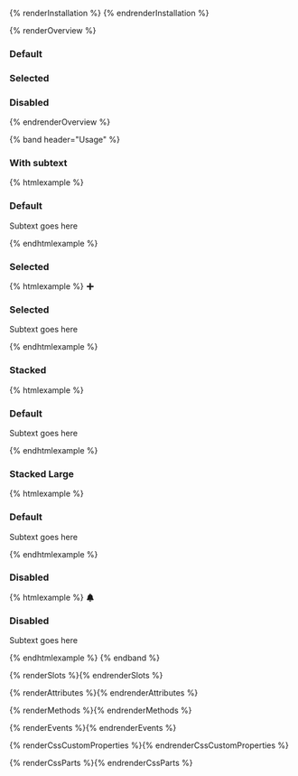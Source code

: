 {% renderInstallation %} {% endrenderInstallation %}

{% renderOverview %}
  <pf-tile>
    <h3 slot="title">Default</h3>
  </pf-tile>
  <pf-tile selected>
    <h3 slot="title">Selected</h3>
  </pf-tile>
  <pf-tile disabled>
    <h3 slot="title">Disabled</h3>
  </pf-tile>
{% endrenderOverview %}

{% band header="Usage" %}
  ### With subtext
  {% htmlexample %}
  <pf-tile>
    <pf-icon slot="icon" set="fas" icon="plus" size="md" loading="eager"></pf-icon>
    <h3 slot="title">Default</h3>
    <p>Subtext goes here</p>
  </pf-tile>
  {% endhtmlexample %}

  ### Selected
  {% htmlexample %}
  <pf-tile selected>
    <svg slot="icon" fill="currentColor" height="1em" width="1em" viewBox="0 0 448 512" aria-hidden="true" role="img" style="vertical-align: -0.125em;"><path d="M416 208H272V64c0-17.67-14.33-32-32-32h-32c-17.67 0-32 14.33-32 32v144H32c-17.67 0-32 14.33-32 32v32c0 17.67 14.33 32 32 32h144v144c0 17.67 14.33 32 32 32h32c17.67 0 32-14.33 32-32V304h144c17.67 0 32-14.33 32-32v-32c0-17.67-14.33-32-32-32z"></path></svg>
    <h3 slot="title">Selected</h3>
    <p>Subtext goes here</p>
  </pf-tile>
  {% endhtmlexample %}

  ### Stacked
  {% htmlexample %}
  <pf-tile stacked>
    <pf-icon slot="icon" set="fas" icon="bell" size="md" loading="idle"></pf-icon>
    <h3 slot="title">Default</h3>
    <p>Subtext goes here</p>
  </pf-tile>
  {% endhtmlexample %}

  ### Stacked Large
  {% htmlexample %}
  <pf-tile stacked="lg">
    <pf-icon slot="icon" set="fas" icon="bell" size="md" loading="idle"></pf-icon>
    <h3 slot="title">Default</h3>
    <p>Subtext goes here</p>
  </pf-tile>
  {% endhtmlexample %}

  ### Disabled
  {% htmlexample %}
  <pf-tile stacked disabled>
    <svg slot="icon" style="vertical-align:-0.125em" fill="currentColor" height="1em" width="1em" viewBox="0 0 896 1024" aria-hidden="true" role="img"><path d="M448,0 C465.333333,0 480.333333,6.33333333 493,19 C505.666667,31.6666667 512,46.6666667 512,64 L512,106 L514.23,106.45 C587.89,121.39 648.48,157.24 696,214 C744,271.333333 768,338.666667 768,416 C768,500 780,568.666667 804,622 C818.666667,652.666667 841.333333,684 872,716 C873.773676,718.829136 875.780658,721.505113 878,724 C890,737.333333 896,752.333333 896,769 C896,785.666667 890,800.333333 878,813 C866,825.666667 850.666667,832 832,832 L63.3,832 C44.9533333,831.84 29.8533333,825.506667 18,813 C6,800.333333 0,785.666667 0,769 C0,752.333333 6,737.333333 18,724 L24,716 L25.06,714.9 C55.1933333,683.28 77.5066667,652.313333 92,622 C116,568.666667 128,500 128,416 C128,338.666667 152,271.333333 200,214 C248,156.666667 309.333333,120.666667 384,106 L384,63.31 C384.166667,46.27 390.5,31.5 403,19 C415.666667,6.33333333 430.666667,0 448,0 Z M576,896 L576,897.08 C575.74,932.6 563.073333,962.573333 538,987 C512.666667,1011.66667 482.666667,1024 448,1024 C413.333333,1024 383.333333,1011.66667 358,987 C332.666667,962.333333 320,932 320,896 L576,896 Z"></path></svg>
    <h3 slot="title">Disabled</h3>
    <p>Subtext goes here</p>
  </pf-tile>
  {% endhtmlexample %}
{% endband %}

{% renderSlots %}{% endrenderSlots %}

{% renderAttributes %}{% endrenderAttributes %}

{% renderMethods %}{% endrenderMethods %}

{% renderEvents %}{% endrenderEvents %}

{% renderCssCustomProperties %}{% endrenderCssCustomProperties %}

{% renderCssParts %}{% endrenderCssParts %}
